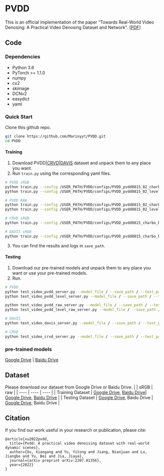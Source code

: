 # PVDD
This is an official implementation of the paper "Towards Real-World Video Denosing: A Practical Video Denosing Dataset and Network". [[PDF](https://arxiv.org/pdf/2207.01356.pdf)]

## Code

### Dependencies
* Python 3.6
* PyTorch >= 1.1.0
* numpy
* cv2
* skimage
* DCNv2
* easydict
* yaml
### Quick Start
Clone this github repo.
```bash
git clone https://github.com/Marinyyt/PVDD.git
cd PVDD
```

#### Training
1. Download PVDD|[CRVD](https://mega.nz/file/Hx8TgLQY#0MoZSqdrQ_HgIc4OP6_jmwAwupNctPc7ZilXLV_FAQ0)|[DAVIS]() dataset and unpack them to any place you want.
2. Run ```train.py``` using the corresponding yaml files.
```bash
# PVDD sRGB 
python train.py --config /USER_PATH/PVDD/configs/PVDD_pvdd0815_02_charbo_bs1_pvdd_model.yaml --save_path /USER_SAVE_PATH
python train.py --config /USER_PATH/PVDD/configs/PVDD_pvdd0815_02_level_charbo_bs1_pvdd_model.yaml --save_path /USER_SAVE_PATH

# PVDD RAW
python train.py --config /USER_PATH/PVDD/configs/PVDD_pvdd0815_02_charbo_bs1_pvdd_raw_model.yaml --save_path /USER_SAVE_PATH
python train.py --config /USER_PATH/PVDD/configs/PVDD_pvdd0815_02_level_charbo_bs1_pvdd_raw_model.yaml --save_path /USER_SAVE_PATH

# CRVD sRGB
python train.py --config /USER_PATH/PVDD/configs/PVDD_pvdd0815_charbo_bs1_crvd_model.yaml --save_path /USER_SAVE_PATH

# DAVIS sRGB
python train.py --config /USER_PATH/PVDD/configs/PVDD_pvdd0815_charbo_bs1_davis_model.yaml --save_path /USER_SAVE_PATH
```
3. You can find the results and logs in ```save_path```.


#### Testing
1. Download our pre-trained models and unpack them to any place you want or use your pre-trained models.
3. Run.
```bash
# PVDD
python test_video_pvdd_server.py --model_file / --save_path / --test_path --num_frame 5
python test_video_pvdd_level_server.py --model_file / --save_path / --test_path --num_frame 5

python test_video_pvdd_raw_server.py --model_file / --save_path / --test_path --num_frame 5
python test_video_pvdd_level_raw_server.py --model_file / --save_path / --test_path --num_frame 5

# DAVIS
python test_video_davis_server.py --model_file / --save_path / --test_path --num_frame 5

# CRVD
python test_video_crvd_server.py --model_file / --save_path / --test_path --num_frame 5
```


### pre-trained models
[Google Drive]() | [Baidu Drive]()
## Dataset
Please download our dataset from Google Drive or Baidu Drive.
|     | sRGB  | raw  |
|  ----  | ----  | ---- |
| Training Dataset  | [Google Drive](https://drive.google.com/drive/folders/1rMbZqd84S1Py6buhNH6suPDnyFJjITLe?usp=sharing), [Baidu Drive](https://pan.baidu.com/s/1qiX52NPDixHwLyPKzFUHXQ?pwd=a5nt)| [Google Drive](https://drive.google.com/drive/folders/1oT68UZwR9pByINBZam_1NrciFVwdhtj8?usp=sharing), [Baidu Drive](https://pan.baidu.com/s/1qiX52NPDixHwLyPKzFUHXQ?pwd=a5nt) |
| Testing Dataset  | [Google Drive](https://drive.google.com/drive/folders/1TRSlPo1CiBPunJVC1NQmV5oLcLLo0laU?usp=sharing), Baidu Drive | [Google Drive](https://drive.google.com/drive/folders/1n1wdKLIUfRNoykEPT6A6X-NsIJnkF76i?usp=sharing), Baidu Drive |

## Citation
If you find our work useful in your research or publication, please cite:
```
@article{xu2022pvdd,
  title={Pvdd: A practical video denoising dataset with real-world dynamic scenes},
  author={Xu, Xiaogang and Yu, Yitong and Jiang, Nianjuan and Lu, Jiangbo and Yu, Bei and Jia, Jiaya},
  journal={arXiv preprint arXiv:2207.01356},
  year={2022}
}
```
